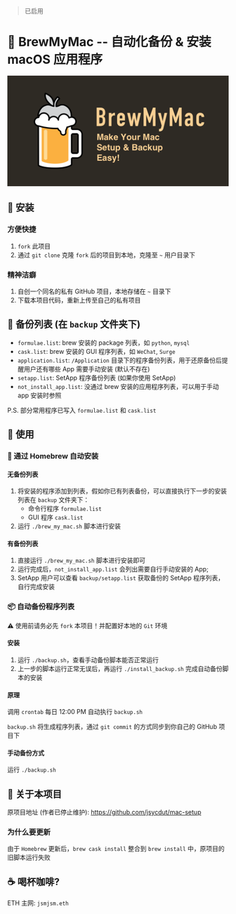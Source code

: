 > 已启用

# 🍻 BrewMyMac -- 自动化备份 & 安装 macOS 应用程序

![BrewMyMac](png/BrewMyMac.png)

## 🤖️ 安装

### 方便快捷

1. `fork` 此项目
2. 通过 `git clone` 克隆 `fork` 后的项目到本地，克隆至 `~` 用户目录下

### 精神洁癖

1. 自创一个同名的私有 GitHub 项目，本地存储在 `~` 目录下
2. 下载本项目代码，重新上传至自己的私有项目

## 🧾 备份列表 (在 `backup` 文件夹下)

- `formulae.list`: brew 安装的 package 列表，如 `python`, `mysql`
- `cask.list`: brew 安装的 GUI 程序列表，如 `WeChat`, `Surge`
- `application.list`: `/Application` 目录下的程序备份列表，用于还原备份后提醒用户还有哪些 App 需要手动安装 (默认不存在)
- `setapp.list`: SetApp 程序备份列表 (如果你使用 SetApp)
- `not_install_app.list`: 没通过 brew 安装的应用程序列表，可以用于手动 app 安装时参照

P.S. 部分常用程序已写入 `formulae.list` 和 `cask.list`

## 👀 使用

### 🍺 通过 Homebrew 自动安装

#### 无备份列表

1. 将安装的程序添加到列表，假如你已有列表备份，可以直接执行下一步的安装
   列表在 `backup` 文件夹下：
    - 命令行程序 `formulae.list`
    - GUI 程序 `cask.list`
2. 运行 `./brew_my_mac.sh` 脚本进行安装

#### 有备份列表

1. 直接运行 `./brew_my_mac.sh`  脚本进行安装即可
2. 运行完成后，`not_install_app.list` 会列出需要自行手动安装的 App;
3. SetApp 用户可以查看 `backup/setapp.list` 获取备份的 SetApp 程序列表，自行完成安装

### 📦 自动备份程序列表
⚠️ 使用前请务必先 `fork` 本项目！并配置好本地的 `Git` 环境

#### 安装

1. 运行 `./backup.sh`，查看手动备份脚本能否正常运行
2. 上一步的脚本运行正常无误后，再运行 `./install_backup.sh` 完成自动备份脚本的安装

#### 原理
调用 `crontab` 每日 12:00 PM 自动执行 `backup.sh`

`backup.sh` 将生成程序列表，通过 `git commit` 的方式同步到你自己的 GitHub 项目下

#### 手动备份方式
运行 `./backup.sh`

## 🤔 关于本项目
原项目地址 (作者已停止维护): https://github.com/jsycdut/mac-setup

### 为什么要更新

由于 `Homebrew` 更新后，`brew cask install` 整合到 `brew install` 中，原项目的旧脚本运行失败

## ☕️ 喝杯咖啡?

ETH 主网: `jsmjsm.eth`
